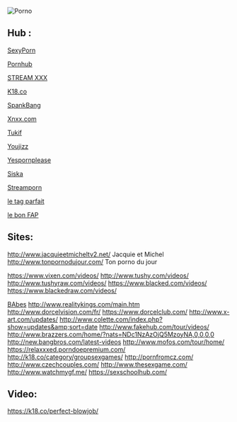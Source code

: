 ![Porno](https://di.phncdn.com/www-static/images/pornhub_logo_straight.png)

Hub :
---------
[SexyPorn](https://sxyprn.com/)

[Pornhub](http://www.pornhub.com/)

[STREAM XXX](http://streamxxx.tv/)

[K18.co](http://k18.co/)

[SpankBang](http://fr.spankbang.com/)

[Xnxx.com](https://www.xnxx.com/)

[Tukif](http://www.tukif.com/videos/)

[Youjizz](http://www.youjizz.com/)

[Yespornplease](http://yespornplease.com/)

[Siska](http://www.siska.tv/index.php?catID=77&amp;language=en)

[Streamporn](https://streamporn.pw/)    

[le tag parfait](https://www.letagparfait.com)

[le bon FAP](https://www.lebonfap.com/)

Sites:
---------
http://www.jacquieetmicheltv2.net/
  Jacquie et Michel
http://www.tonpornodujour.com/
  Ton porno du jour
	
https://www.vixen.com/videos/
http://www.tushy.com/videos/
http://www.tushyraw.com/videos/
https://www.blacked.com/videos/
https://www.blackedraw.com/videos/


[BAbes](http://www.babes.com/tour/home/?nats=MTgxLjEuMS4xLjMuMC4wLjAuMA)
http://www.realitykings.com/main.htm
http://www.dorcelvision.com/fr/
https://www.dorcelclub.com/
http://www.x-art.com/updates/
http://www.colette.com/index.php?show=updates&amp;sort=date
http://www.fakehub.com/tour/videos/
http://www.brazzers.com/home/?nats=NDc1NzAzOjQ5MzoyNA,0,0,0,0
http://new.bangbros.com/latest-videos
http://www.mofos.com/tour/home/
https://relaxxxed.porndoepremium.com/
http://k18.co/category/groupsexgames/
http://pornfromcz.com/
http://www.czechcouples.com/
http://www.thesexgame.com/
http://www.watchmygf.me/
https://sexschoolhub.com/

Video:
---------
https://k18.co/perfect-blowjob/
